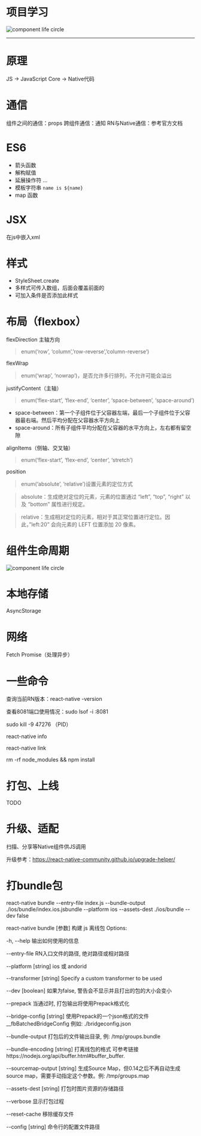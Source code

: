 # 项目学习
![component life circle](./readme_img/snip.png)

***
# 原理
JS → JavaScript Core → Native代码

# 通信
组件之间的通信：props
跨组件通信：通知
RN与Native通信：参考官方文档

# ES6
* 箭头函数
* 解构赋值
* 延展操作符 ...
* 模板字符串 `name is ${name}`
* map 函数

# JSX
在js中嵌入xml

# 样式
* StyleSheet.create
* 多样式可传入数组，后面会覆盖前面的
* 可加入条件是否添加此样式

# 布局（flexbox）
flexDirection 主轴方向
> enum(‘row’, ‘column’,’row-reverse’,’column-reverse’)

flexWrap
> enum(‘wrap’, ‘nowrap’)，是否允许多行排列，不允许可能会溢出

justifyContent（主轴）
> enum(‘flex-start’, ‘flex-end’, ‘center’, ‘space-between’, ‘space-around’)

* space-between：第一个子组件位于父容器左端，最后一个子组件位于父容器最右端。然后平均分配在父容器水平方向上
* space-around：所有子组件平均分配在父容器的水平方向上，左右都有留空隙

alignItems（侧轴、交叉轴）
> enum(‘flex-start’, ‘flex-end’, ‘center’, ‘stretch’)

position
> enum(‘absolute’, ‘relative’)设置元素的定位方式

> absolute：生成绝对定位的元素，元素的位置通过 “left”, “top”, “right” 以及 “bottom” 属性进行规定。

> relative：生成相对定位的元素，相对于其正常位置进行定位。因此，”left:20” 会向元素的 LEFT 位置添加 20 像素。


# 组件生命周期
![component life circle](./readme_img/lifecircle.png)

# 本地存储
AsyncStorage

# 网络
Fetch
Promise（处理异步）

# 一些命令
查询当前RN版本：react-native -version

查看8081端口使用情况：sudo lsof -i :8081

sudo kill -9 47276 （PID）

react-native info

react-native link

rm -rf node_modules && npm install

# 打包、上线
TODO

# 升级、适配
扫描、分享等Native组件供JS调用

升级参考：https://react-native-community.github.io/upgrade-helper/

# 打bundle包
react-native bundle --entry-file index.js --bundle-output ./ios/bundle/index.ios.jsbundle --platform ios --assets-dest ./ios/bundle --dev false

react-native bundle [参数]
构建 js 离线包 
Options:

-h, --help                   输出如何使用的信息

--entry-file <path>          RN入口文件的路径, 绝对路径或相对路径

--platform [string]          ios 或 andorid

--transformer [string]       Specify a custom transformer to be used

--dev [boolean]              如果为false, 警告会不显示并且打出的包的大小会变小

--prepack                    当通过时, 打包输出将使用Prepack格式化

--bridge-config [string]     使用Prepack的一个json格式的文件__fbBatchedBridgeConfig 例如: ./bridgeconfig.json

--bundle-output <string>     打包后的文件输出目录, 例: /tmp/groups.bundle

--bundle-encoding [string]   打离线包的格式 可参考链接https://nodejs.org/api/buffer.html#buffer_buffer.

--sourcemap-output [string]  生成Source Map，但0.14之后不再自动生成source map，需要手动指定这个参数。例: /tmp/groups.map

--assets-dest [string]       打包时图片资源的存储路径

--verbose                    显示打包过程

--reset-cache                移除缓存文件

--config [string]            命令行的配置文件路径